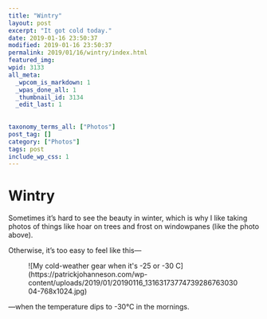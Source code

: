```yaml
---
title: "Wintry"
layout: post
excerpt: "It got cold today."
date: 2019-01-16 23:50:37
modified: 2019-01-16 23:50:37
permalink: 2019/01/16/wintry/index.html
featured_img: 
wpid: 3133
all_meta: 
  _wpcom_is_markdown: 1
  _wpas_done_all: 1
  _thumbnail_id: 3134
  _edit_last: 1
  
  
taxonomy_terms_all: ["Photos"]
post_tag: []
category: ["Photos"]
tags: post
include_wp_css: 1
---
```


# Wintry

Sometimes it’s hard to see the beauty in winter, which is why I like taking photos of things like hoar on trees and frost on windowpanes (like the photo above).

Otherwise, it’s too easy to feel like this—

<figure class="wp-block-image">![My cold-weather gear when it's -25 or -30 C](https://patrickjohanneson.com/wp-content/uploads/2019/01/20190116_1316317377473928676303004-768x1024.jpg)</figure>—when the temperature dips to -30°C in the mornings.